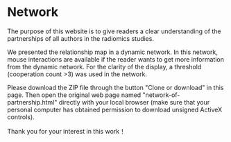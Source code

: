 # Network

The purpose of this website is to give readers a clear understanding of the partnerships of all authors in the radiomics studies.

We presented the relationship map in a dynamic network. In this network, mouse interactions are available if the reader wants to get more information from the dynamic network. For the clarity of the display, a threshold (cooperation count >3) was used in the network. 

Please download the ZIP file through the button "Clone or download" in this page. Then open the original web page named "network-of-partnership.html" directly with your local browser (make sure that your personal computer has obtained permission to download unsigned ActiveX controls). 

Thank you for your interest in this work！
